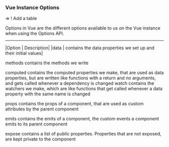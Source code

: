 ### Vue Instance Options

=> ! Add a table 

Options in Vue are the different options available to us on the Vue instance when using the Options API.

---------------------
|Option	 | Description|
|data	 |
contains the data properties we set up and their initial values|

methods	
contains the methods we write

computed	contains the computed properties we make, that are used as data properties, but are written like functions with a return and no arguments, and gets called whenever a dependency is changed
watch	contains the watchers we make, which are like functions that get called whenever a data property with the same name is changed

props	contains the props of a component, that are used as custom attributes by the parent component

emits	contains the emits of a component, the custom events a component emits to its parent component

expose	contains a list of public properties. Properties that are not exposed, are kept private to the component
